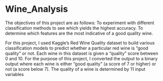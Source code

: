 # Wine_Analysis
The objectives of this project are as follows: 
  To experiment with different classification  methods to see which yields the highest accuracy.
  To determine which features are the most indicative of a good quality wine.
  
  
For this project, I used Kaggle’s Red Wine Quality dataset to build various classification models to predict whether a particular red wine is “good quality” or not.
Each wine in this dataset is given a “quality” score between 0 and 10. For the purpose of this project, I converted the output to a binary output where each wine is either “good quality” (a score of 7 or higher) or not (a score below 7). The quality of a wine is determined by 11 input variables
